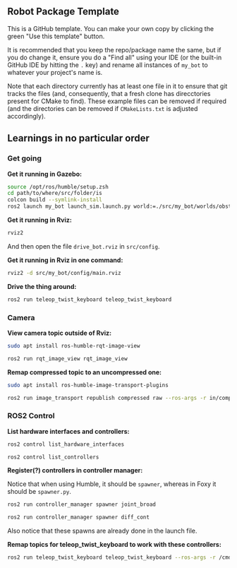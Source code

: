 ## Robot Package Template

This is a GitHub template. You can make your own copy by clicking the green "Use this template" button.

It is recommended that you keep the repo/package name the same, but if you do change it, ensure you do a "Find all" using your IDE (or the built-in GitHub IDE by hitting the `.` key) and rename all instances of `my_bot` to whatever your project's name is.

Note that each directory currently has at least one file in it to ensure that git tracks the files (and, consequently, that a fresh clone has direcctories present for CMake to find). These example files can be removed if required (and the directories can be removed if `CMakeLists.txt` is adjusted accordingly).

## Learnings in no particular order

### Get going

**Get it running in Gazebo:**

```bash
source /opt/ros/humble/setup.zsh
cd path/to/where/src/folder/is
colcon build --symlink-install
ros2 launch my_bot launch_sim.launch.py world:=./src/my_bot/worlds/obstacles.world
```

**Get it running in Rviz:**

```bash
rviz2
```

And then open the file `drive_bot.rviz` in `src/config`.

**Get it running in Rviz in one command:**

```bash
rviz2 -d src/my_bot/config/main.rviz
```

**Drive the thing around:**

```bash
ros2 run teleop_twist_keyboard teleop_twist_keyboard
```

### Camera

**View camera topic outside of Rviz:**

```bash
sudo apt install ros-humble-rqt-image-view
```

```bash
ros2 run rqt_image_view rqt_image_view
```

**Remap compressed topic to an uncompressed one:**

```bash
sudo apt install ros-humble-image-transport-plugins
```

```bash
ros2 run image_transport republish compressed raw --ros-args -r in/compressed:=/camera/image_raw/compressed -r out:=/camera/image_raw/uncompressed
```

### ROS2 Control

**List hardware interfaces and controllers:**

```bash
ros2 control list_hardware_interfaces
```

```bash
ros2 control list_controllers
```

**Register(?) controllers in controller manager:**

Notice that when using Humble, it should be `spawner`, whereas in Foxy it should be `spawner.py`.

```bash
ros2 run controller_manager spawner joint_broad
```

```bash
ros2 run controller_manager spawner diff_cont
```

Also notice that these spawns are already done in the launch file.

**Remap topics for teleop_twist_keyboard to work with these controllers:**

```bash
ros2 run teleop_twist_keyboard teleop_twist_keyboard --ros-args -r /cmd_vel:=/diff_cont/cmd_vel_unstamped
```
